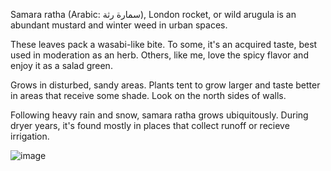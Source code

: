 Samara ratha (Arabic: سمارة رثة), London rocket, or wild arugula is an abundant mustard and winter weed in urban spaces.

These leaves pack a wasabi-like bite. To some, it's an acquired taste, best used in moderation as an herb. Others, like me, love the spicy flavor and enjoy it as a salad green.

Grows in disturbed, sandy areas. Plants tent to grow larger and taste better in areas that receive some shade. Look on the north sides of walls.

Following heavy rain and snow, samara ratha grows ubiquitously. During dryer years, it's found mostly in places that collect runoff or recieve irrigation.

![image](/assets/sisybrium/img/chickens.jpg "Even chickens love eating samara ratha")

